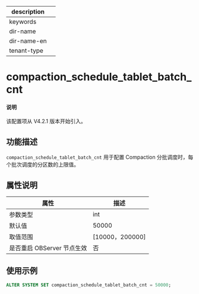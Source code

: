 |description||
|---|---|
|keywords||
|dir-name||
|dir-name-en||
|tenant-type||

# compaction_schedule_tablet_batch_cnt

<main id="notice" type='explain'>
  <h4>说明</h4>
  <p>该配置项从 V4.2.1 版本开始引入。</p>
</main>

## 功能描述

 `compaction_schedule_tablet_batch_cnt` 用于配置 Compaction 分批调度时，每个批次调度的分区数的上限值。

## 属性说明

| **属性** | **描述** |
| --- | --- |
| 参数类型 | int  |
| 默认值 | 50000 |
| 取值范围 | [10000，200000]|
| 是否重启 OBServer 节点生效 | 否 |

## 使用示例

  ```sql
  ALTER SYSTEM SET compaction_schedule_tablet_batch_cnt = 50000;
  ```
